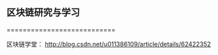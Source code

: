 ## 区块链研究与学习
===========================

区块链学堂： http://blog.csdn.net/u011386109/article/details/62422352 <br>

